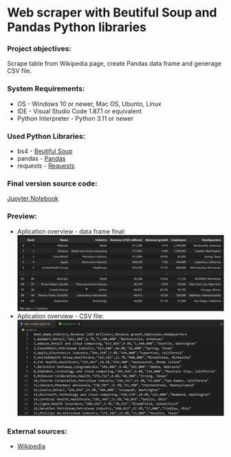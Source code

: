 # Web scraper with Beutiful Soup and Pandas Python libraries

### Project objectives:
Scrape table from Wikipedia page, create Pandas data frame and generage CSV file.

### System Requirements:
* OS - Windows 10 or newer, Mac OS, Ubunto, Linux
* IDE - Visual Studio Code 1.87.1 or equivalent
* Python Interpreter - Python 3.11 or newer

### Used Python Libraries:
* bs4 - [Beutiful Soup](https://pypi.org/project/bs4/)
* pandas - [Pandas](https://pypi.org/project/pandas/)
* requests - [Requests](https://pypi.org/project/requests/)

### Final version source code:
[Jupyter Notebook](https://github.com/mi6oo6im/web_scraper_with_bs4_and_pandas/blob/main/web_scraper.ipynb)

### Preview:
* Aplication overview - data frame final:  <br>
![Alt text](https://github.com/mi6oo6im/web_scraper_with_bs4_and_pandas/blob/main/2024-04-28%2008_32_16-web_scraper.ipynb%20-%20web_scraper_with_bs4_and_pandas%20-%20Visual%20Studio%20Code.png)
* Aplication overview - CSV file:  <br>
![Alt text](https://github.com/mi6oo6im/web_scraper_with_bs4_and_pandas/blob/main/2024-04-28%2008_33_40-result.csv%20-%20web_scraper_with_bs4_and_pandas%20-%20Visual%20Studio%20Code.png)

### External sources:
* [Wikipedia](https://en.wikipedia.org/wiki/List_of_largest_companies_in_the_United_States_by_revenue)
